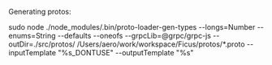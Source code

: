 Generating protos:

sudo node ./node_modules/.bin/proto-loader-gen-types --longs=Number --enums=String --defaults --oneofs --grpcLib=@grpc/grpc-js --outDir=./src/protos/ /Users/aero/work/workspace/Ficus/protos/*.proto --inputTemplate "%s_DONTUSE" --outputTemplate "%s"